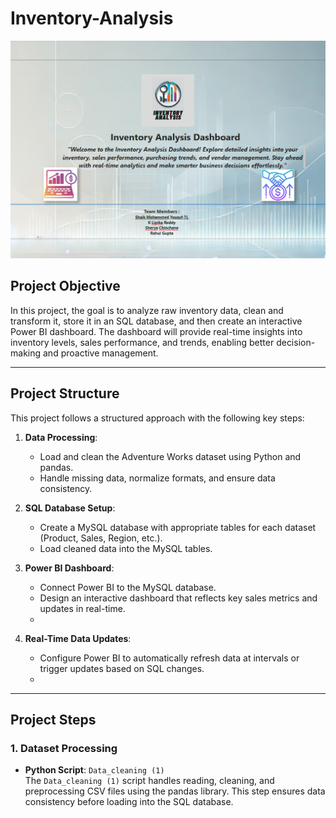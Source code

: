 # Inventory-Analysis

![home.png](https://github.com/Shaik7981/Inventory-Analysis/blob/main/home.png)

## **Project Objective**

 In this project, the goal is to analyze raw inventory data, clean and transform it, store it in an SQL database, and then create an interactive Power BI dashboard. The dashboard will provide real-time insights into inventory levels, sales performance, and trends, enabling better decision-making and proactive management.

 ---

 ## **Project Structure**

 This project follows a structured approach with the following key steps:

1. **Data Processing**:  
   - Load and clean the Adventure Works dataset using Python and pandas.
   - Handle missing data, normalize formats, and ensure data consistency.

2. **SQL Database Setup**:  
   - Create a MySQL database with appropriate tables for each dataset (Product, Sales, Region, etc.).
   - Load cleaned data into the MySQL tables.
   
3. **Power BI Dashboard**:  
   - Connect Power BI to the MySQL database.
   - Design an interactive dashboard that reflects key sales metrics and updates in real-time.
   - 
4. **Real-Time Data Updates**:  
   - Configure Power BI to automatically refresh data at intervals or trigger updates based on SQL changes.
   - 
---

## **Project Steps**

### 1. Dataset Processing

- **Python Script**: `Data_cleaning (1)`  
  The `Data_cleaning (1)` script handles reading, cleaning, and preprocessing CSV files using the pandas library. This step ensures data consistency before loading into the SQL database.
  
